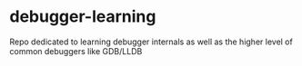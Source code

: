 # debugger-learning
Repo dedicated to learning debugger internals as well as the higher level of common debuggers like GDB/LLDB
